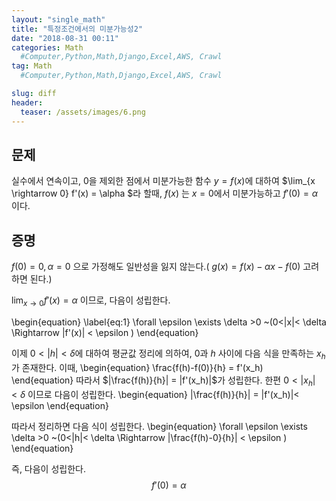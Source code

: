 ```yaml
---
layout: "single_math"
title: "특정조건에서의 미분가능성2"
date: "2018-08-31 00:11"
categories: Math
  #Computer,Python,Math,Django,Excel,AWS, Crawl
tag: Math
  #Computer,Python,Math,Django,Excel,AWS, Crawl

slug: diff
header:
  teaser: /assets/images/6.png
---
```


## 문제
실수에서 연속이고, $0$을 제외한 점에서 미분가능한 함수 $y=f(x)$에 대하여
$\lim_{x \rightarrow 0} f'(x) = \alpha $라 할때, 
$f(x)$ 는 $x=0$에서 미분가능하고 $f'(0)= \alpha$ 이다.

## 증명
$f(0)=0 , \alpha = 0$ 으로 가정해도 일반성을 잃지 않는다.(
$g(x)=f(x)-\alpha x -f(0)$ 고려하면 된다.)

$\lim_{x \rightarrow 0} f'(x) = \alpha$ 이므로, 다음이 성립한다.

\begin{equation} \label{eq:1}
\forall \epsilon  \exists \delta >0 ~(0<|x|< \delta   \Rightarrow |f'(x)| < \epsilon )
\end{equation}

이제 $0<|h|< \delta$에 대하여 평균값 정리에 의하여, $0$과 $h$ 사이에 다음 식을 만족하는 $x_h$가 존재한다. 이때, 
\begin{equation}
    \frac{f(h)-f(0)}{h} = f'(x_h)
\end{equation}
따라서 $|\frac{f(h)}{h}| = |f'(x_h)|$가 성립한다.
한편 $0<|x_h|<\delta$ 이므로 다음이 성립한다.
\begin{equation}
    |\frac{f(h)}{h}| = |f'(x_h)|< \epsilon
\end{equation}

따라서 정리하면 다음 식이 성립한다.
\begin{equation}
    \forall \epsilon  \exists \delta >0 ~(0<|h|< \delta   \Rightarrow |\frac{f(h)-0}{h}| < \epsilon )
\end{equation}

즉, 다음이 성립한다. 
$$f'(0)=\alpha$$
